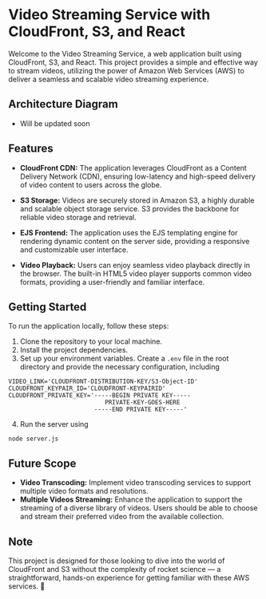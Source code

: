 # Video Streaming Service with CloudFront, S3, and React

Welcome to the Video Streaming Service, a web application built using CloudFront, S3, and React. This project provides a simple and effective way to stream videos, utilizing the power of Amazon Web Services (AWS) to deliver a seamless and scalable video streaming experience.

## Architecture Diagram

- Will be updated soon

## Features

- **CloudFront CDN:** The application leverages CloudFront as a Content Delivery Network (CDN), ensuring low-latency and high-speed delivery of video content to users across the globe.

- **S3 Storage:** Videos are securely stored in Amazon S3, a highly durable and scalable object storage service. S3 provides the backbone for reliable video storage and retrieval.

- **EJS Frontend:** The application uses the EJS templating engine for rendering dynamic content on the server side, providing a responsive and customizable user interface.

- **Video Playback:** Users can enjoy seamless video playback directly in the browser. The built-in HTML5 video player supports common video formats, providing a user-friendly and familiar interface.

## Getting Started

To run the application locally, follow these steps:

1. Clone the repository to your local machine.
2. Install the project dependencies.
3. Set up your environment variables. Create a `.env` file in the root directory and provide the necessary configuration, including 
```
VIDEO_LINK='CLOUDFRONT-DISTRIBUTION-KEY/S3-Object-ID'
CLOUDFRONT_KEYPAIR_ID='CLOUDFRONT-KEYPAIRID'
CLOUDFRONT_PRIVATE_KEY='-----BEGIN PRIVATE KEY-----
                           PRIVATE-KEY-GOES-HERE
                        -----END PRIVATE KEY-----'
```
4. Run the server using
```
node server.js
```

## Future Scope

- **Video Transcoding:** Implement video transcoding services to support multiple video formats and resolutions.
- **Multiple Videos Streaming:** Enhance the application to support the streaming of a diverse library of videos. Users should be able to choose and stream their preferred video from the available collection.


## Note
This project is designed for those looking to dive into the world of CloudFront and S3 without the complexity of rocket science — a straightforward, hands-on experience for getting familiar with these AWS services. 🚀